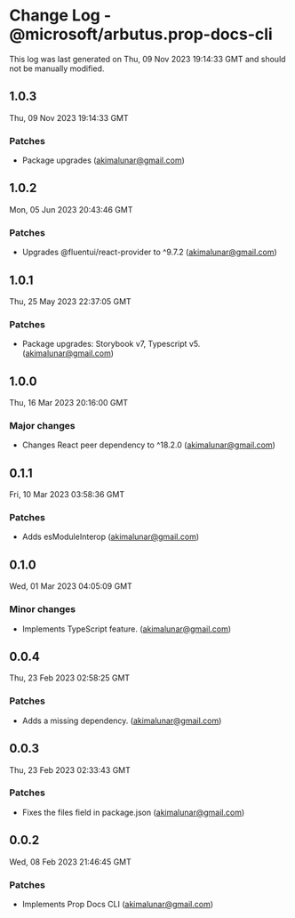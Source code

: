 # Change Log - @microsoft/arbutus.prop-docs-cli

This log was last generated on Thu, 09 Nov 2023 19:14:33 GMT and should not be manually modified.

<!-- Start content -->

## 1.0.3

Thu, 09 Nov 2023 19:14:33 GMT

### Patches

- Package upgrades (akimalunar@gmail.com)

## 1.0.2

Mon, 05 Jun 2023 20:43:46 GMT

### Patches

- Upgrades @fluentui/react-provider to ^9.7.2 (akimalunar@gmail.com)

## 1.0.1

Thu, 25 May 2023 22:37:05 GMT

### Patches

- Package upgrades: Storybook v7, Typescript v5. (akimalunar@gmail.com)

## 1.0.0

Thu, 16 Mar 2023 20:16:00 GMT

### Major changes

- Changes React peer dependency to ^18.2.0 (akimalunar@gmail.com)

## 0.1.1

Fri, 10 Mar 2023 03:58:36 GMT

### Patches

- Adds esModuleInterop (akimalunar@gmail.com)

## 0.1.0

Wed, 01 Mar 2023 04:05:09 GMT

### Minor changes

- Implements TypeScript feature. (akimalunar@gmail.com)

## 0.0.4

Thu, 23 Feb 2023 02:58:25 GMT

### Patches

- Adds a missing dependency. (akimalunar@gmail.com)

## 0.0.3

Thu, 23 Feb 2023 02:33:43 GMT

### Patches

- Fixes the files field in package.json (akimalunar@gmail.com)

## 0.0.2

Wed, 08 Feb 2023 21:46:45 GMT

### Patches

- Implements Prop Docs CLI (akimalunar@gmail.com)
